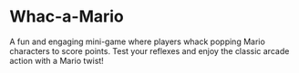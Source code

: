 # Whac-a-Mario
A fun and engaging mini-game where players whack popping Mario characters to score points. Test your reflexes and enjoy the classic arcade action with a Mario twist! 

